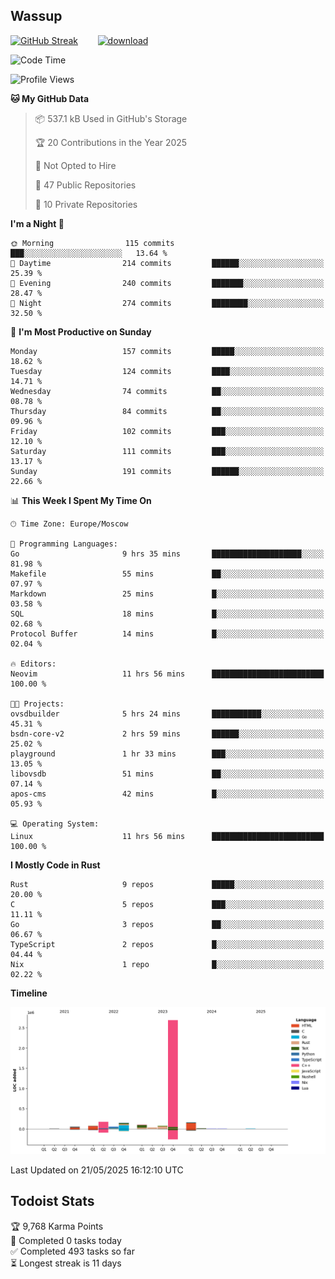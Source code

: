## Wassup

<!--
-->

[![GitHub Streak](http://github-readme-streak-stats.herokuapp.com?user=archeoss&theme=shades-of-purple&hide_border=true&date_format=j%20M%5B%20Y%5D)](https://git.io/streak-stats)&nbsp;&nbsp;&nbsp;&nbsp;&nbsp;&nbsp;&nbsp;&nbsp;[![download](https://user-images.githubusercontent.com/68448737/147796309-d8b65b1d-4dde-40d9-b03a-2b42aaa6cd43.jpeg)
](http://bmstu.ru/)

<!--START_SECTION:waka-->
![Code Time](http://img.shields.io/badge/Code%20Time-3%2C907%20hrs%2019%20mins-blue)

![Profile Views](http://img.shields.io/badge/Profile%20Views-0-blue)

**🐱 My GitHub Data** 

> 📦 537.1 kB Used in GitHub's Storage 
 > 
> 🏆 20 Contributions in the Year 2025
 > 
> 🚫 Not Opted to Hire
 > 
> 📜 47 Public Repositories 
 > 
> 🔑 10 Private Repositories 
 > 
**I'm a Night 🦉** 

```text
🌞 Morning                115 commits         ███░░░░░░░░░░░░░░░░░░░░░░   13.64 % 
🌆 Daytime                214 commits         ██████░░░░░░░░░░░░░░░░░░░   25.39 % 
🌃 Evening                240 commits         ███████░░░░░░░░░░░░░░░░░░   28.47 % 
🌙 Night                  274 commits         ████████░░░░░░░░░░░░░░░░░   32.50 % 
```
📅 **I'm Most Productive on Sunday** 

```text
Monday                   157 commits         █████░░░░░░░░░░░░░░░░░░░░   18.62 % 
Tuesday                  124 commits         ████░░░░░░░░░░░░░░░░░░░░░   14.71 % 
Wednesday                74 commits          ██░░░░░░░░░░░░░░░░░░░░░░░   08.78 % 
Thursday                 84 commits          ██░░░░░░░░░░░░░░░░░░░░░░░   09.96 % 
Friday                   102 commits         ███░░░░░░░░░░░░░░░░░░░░░░   12.10 % 
Saturday                 111 commits         ███░░░░░░░░░░░░░░░░░░░░░░   13.17 % 
Sunday                   191 commits         ██████░░░░░░░░░░░░░░░░░░░   22.66 % 
```


📊 **This Week I Spent My Time On** 

```text
🕑︎ Time Zone: Europe/Moscow

💬 Programming Languages: 
Go                       9 hrs 35 mins       ████████████████████░░░░░   81.98 % 
Makefile                 55 mins             ██░░░░░░░░░░░░░░░░░░░░░░░   07.97 % 
Markdown                 25 mins             █░░░░░░░░░░░░░░░░░░░░░░░░   03.58 % 
SQL                      18 mins             █░░░░░░░░░░░░░░░░░░░░░░░░   02.68 % 
Protocol Buffer          14 mins             █░░░░░░░░░░░░░░░░░░░░░░░░   02.04 % 

🔥 Editors: 
Neovim                   11 hrs 56 mins      █████████████████████████   100.00 % 

🐱‍💻 Projects: 
ovsdbuilder              5 hrs 24 mins       ███████████░░░░░░░░░░░░░░   45.31 % 
bsdn-core-v2             2 hrs 59 mins       ██████░░░░░░░░░░░░░░░░░░░   25.02 % 
playground               1 hr 33 mins        ███░░░░░░░░░░░░░░░░░░░░░░   13.05 % 
libovsdb                 51 mins             ██░░░░░░░░░░░░░░░░░░░░░░░   07.14 % 
apos-cms                 42 mins             █░░░░░░░░░░░░░░░░░░░░░░░░   05.93 % 

💻 Operating System: 
Linux                    11 hrs 56 mins      █████████████████████████   100.00 % 
```

**I Mostly Code in Rust** 

```text
Rust                     9 repos             █████░░░░░░░░░░░░░░░░░░░░   20.00 % 
C                        5 repos             ███░░░░░░░░░░░░░░░░░░░░░░   11.11 % 
Go                       3 repos             ██░░░░░░░░░░░░░░░░░░░░░░░   06.67 % 
TypeScript               2 repos             █░░░░░░░░░░░░░░░░░░░░░░░░   04.44 % 
Nix                      1 repo              █░░░░░░░░░░░░░░░░░░░░░░░░   02.22 % 
```



**Timeline**

![Lines of Code chart](https://raw.githubusercontent.com/archeoss/archeoss/master/assets/bar_graph.png)


 Last Updated on 21/05/2025 16:12:10 UTC
<!--END_SECTION:waka-->

## Todoist Stats

<!-- TODO-IST:START -->
🏆  9,768 Karma Points           
🌸  Completed 0 tasks today           
✅  Completed 493 tasks so far           
⏳  Longest streak is 11 days
<!-- TODO-IST:END -->
